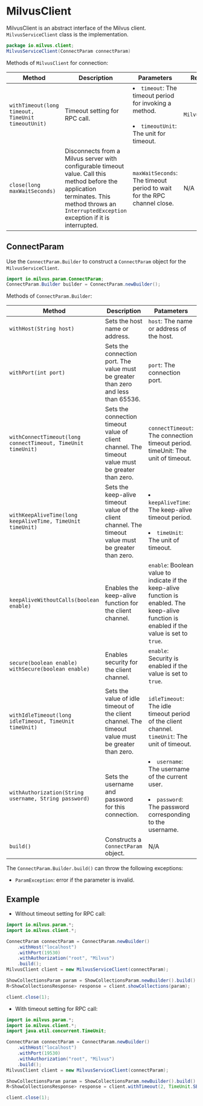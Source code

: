 # MilvusClient

MilvusClient is an abstract interface of the Milvus client. `MilvusServiceClient` class is the implementation.

```Java
package io.milvus.client;
MilvusServiceClient(ConnectParam connectParam)
```

Methods of `MilvusClient` for connection:

| **Method**                                        | **Description**                                              | **Parameters**                                               | **Returns**    |
| ------------------------------------------------- | ------------------------------------------------------------ | ------------------------------------------------------------ | -------------- |
| `withTimeout(long timeout, TimeUnit timeoutUnit)` | Timeout setting for RPC call.                                | <li><code>timeout</code>: The timeout period for invoking a method.</li><br/><li><code>timeoutUnit</code>: The unit for timeout.</li> | `MilvusClient` |
| `close(long maxWaitSeconds)`                      | Disconnects from a Milvus server with configurable timeout value. Call this method before the application terminates. This method throws an `InterruptedException` exception if it is interrupted. | `maxWaitSeconds`: The timeout period to wait for the RPC channel close. | N/A            |

## ConnectParam

Use the `ConnectParam.Builder` to construct a `ConnectParam` object for the `MilvusServiceClient`.

```Java
import io.milvus.param.ConnectParam;
ConnectParam.Builder builder = ConnectParam.newBuilder();
```

Methods of `ConnectParam.Builder`:

| Method                                                       | Description                                                  | Patameters                                                   |
| ------------------------------------------------------------ | ------------------------------------------------------------ | ------------------------------------------------------------ |
| `withHost(String host)`                                      | Sets the host name or address.                               | `host`: The name or address of the host.                     |
| `withPort(int port)`                                         | Sets the connection port.  The value must be greater than zero and less than 65536. | `port`: The connection port.                                 |
| `withConnectTimeout(long connectTimeout, TimeUnit timeUnit)` | Sets the connection timeout value of client channel. The timeout value must be greater than zero. | `connectTimeout`: The connection timeout period. timeUnit: The unit of timeout. |
| `withKeepAliveTime(long keepAliveTime, TimeUnit timeUnit)`   | Sets the keep-alive timeout value of the client channel. The timeout value must be greater than zero. | <li><code>keepAliveTime</code>: The keep-alive timeout period.</li><br/><li><code>timeUnit</code>: The unit of timeout.</li> |
| `keepAliveWithoutCalls(boolean enable)`                      | Enables the keep-alive function for the client channel.      | `enable`: Boolean value to indicate if the keep-alive function is enabled. The keep-alive function is enabled if the value is set to `true`. |
| `secure(boolean enable) withSecure(boolean enable)`          | Enables security for the client channel.                     | `enable`: Security is enabled if the value is set to `true`. |
| `withIdleTimeout(long idleTimeout, TimeUnit timeUnit)`       | Sets the value of idle timeout of the client channel. The timeout value must be greater than zero. | `idleTimeout`: The idle timeout period of the client channel. `timeUnit`: The unit of timeout. |
| `withAuthorization(String username, String password)`        | Sets the username and password for this connection.          | <li><code>username</code>: The username of the current user.</li><br/><li><code>password</code>: The password corresponding to the username.</li> |
| `build()`                                                    | Constructs a `ConnectParam` object.                          | N/A                                                          |

The `ConnectParam.Builder.build()` can throw the following exceptions:

- `ParamException`: error if the parameter is invalid.

## Example

- Without timeout setting for RPC call:

```Java
import io.milvus.param.*;
import io.milvus.client.*;

ConnectParam connectParam = ConnectParam.newBuilder()
    .withHost("localhost")
    .withPort(19530)
    .withAuthorization("root", "Milvus")
    .build();
MilvusClient client = new MilvusServiceClient(connectParam);

ShowCollectionsParam param = ShowCollectionsParam.newBuilder().build()
R<ShowCollectionsResponse> response = client.showCollections(param);

client.close(1);
```

- With timeout setting for RPC call:

```Java
import io.milvus.param.*;
import io.milvus.client.*;
import java.util.concurrent.TimeUnit;

ConnectParam connectParam = ConnectParam.newBuilder()
    .withHost("localhost")
    .withPort(19530)
    .withAuthorization("root", "Milvus")
    .build();
MilvusClient client = new MilvusServiceClient(connectParam);

ShowCollectionsParam param = ShowCollectionsParam.newBuilder().build()
R<ShowCollectionsResponse> response = client.withTimeout(2, TimeUnit.SECONDS).showCollections(param);

client.close(1);
```

